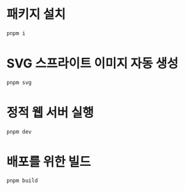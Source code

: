 # 패키지 설치

```sh
pnpm i
```

# SVG 스프라이트 이미지 자동 생성

```sh
pnpm svg
```

# 정적 웹 서버 실행

```sh
pnpm dev
```

# 배포를 위한 빌드

```sh
pnpm build
```